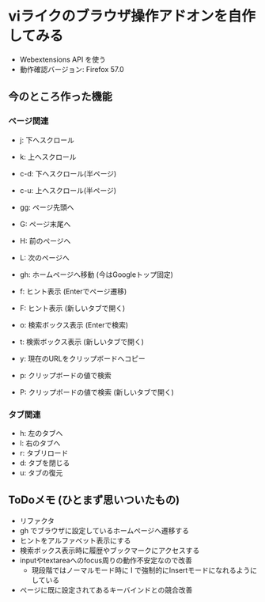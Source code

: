 # viライクのブラウザ操作アドオンを自作してみる

* Webextensions API を使う
* 動作確認バージョン: Firefox 57.0

## 今のところ作った機能

### ページ関連

* j: 下へスクロール
* k: 上へスクロール
* c-d: 下へスクロール(半ページ)
* c-u: 上へスクロール(半ページ)
* gg: ページ先頭へ
* G: ページ末尾へ
* H: 前のページへ
* L: 次のページへ
* gh: ホームページへ移動 (今はGoogleトップ固定)

* f: ヒント表示 (Enterでページ遷移)
* F: ヒント表示 (新しいタブで開く)

* o: 検索ボックス表示 (Enterで検索)
* t: 検索ボックス表示 (新しいタブで開く)

* y: 現在のURLをクリップボードへコピー

* p: クリップボードの値で検索
* P: クリップボードの値で検索 (新しいタブで開く)

### タブ関連

* h: 左のタブへ
* l: 右のタブへ
* r: タブリロード
* d: タブを閉じる
* u: タブの復元

## ToDoメモ (ひとまず思いついたもの)

* リファクタ
* gh でブラウザに設定しているホームページへ遷移する
* ヒントをアルファベット表示にする
* 検索ボックス表示時に履歴やブックマークにアクセスする
* inputやtextareaへのfocus周りの動作不安定なので改善
  * 現段階ではノーマルモード時に I で強制的にInsertモードになれるようにしている
* ページに既に設定されてあるキーバインドとの競合改善
